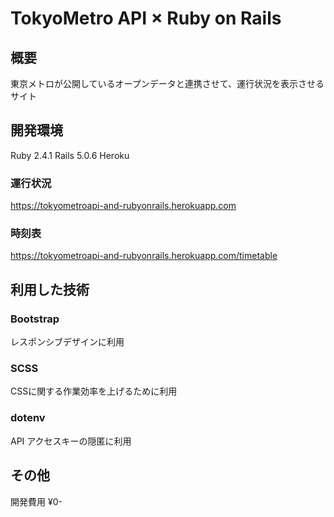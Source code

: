 # TokyoMetro API  × Ruby on Rails

## 概要
東京メトロが公開しているオープンデータと連携させて、運行状況を表示させるサイト

## 開発環境
Ruby 2.4.1
Rails 5.0.6
Heroku

### 運行状況
https://tokyometroapi-and-rubyonrails.herokuapp.com

### 時刻表
https://tokyometroapi-and-rubyonrails.herokuapp.com/timetable
## 利用した技術
### Bootstrap
レスポンシブデザインに利用

### SCSS
CSSに関する作業効率を上げるために利用

### dotenv
API アクセスキーの隠匿に利用

## その他
開発費用 ¥0-
